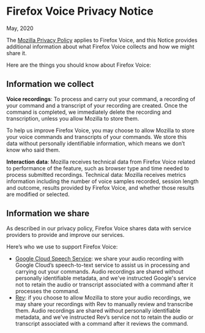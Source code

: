 # Firefox Voice Privacy Notice

May, 2020

The [Mozilla Privacy Policy](https://www.mozilla.org/en-US/privacy/) applies to Firefox Voice, and this Notice provides additional information about what Firefox Voice collects and how we might share it.

Here are the things you should know about Firefox Voice:

## Information we collect

**Voice recordings**: To process and carry out your command, a recording of your command and a transcript of your recording are created. Once the command is completed, we immediately delete the recording and transcription, unless you allow Mozilla to store them.

To help us improve Firefox Voice, you may choose to allow Mozilla to store your voice commands and transcripts of your commands. We store this data without personally identifiable information, which means we don’t know who said them.

**Interaction data**: Mozilla receives technical data from Firefox Voice related to performance of the feature, such as browser type and time needed to process submitted recordings.
Technical data: Mozilla receives metrics information including the number of voice samples recorded, session length and outcome, results provided by Firefox Voice, and whether those results are modified or selected.

## Information we share

As described in our privacy policy, Firefox Voice shares data with service providers to provide and improve our services.

Here’s who we use to support Firefox Voice:

- [Google Cloud Speech Service](https://cloud.google.com/terms/data-processing-terms): we share your audio recording with Google Cloud’s speech-to-text service to assist us in processing and carrying out your commands. Audio recordings are shared without personally identifiable metadata, and we've instructed Google's service not to retain the audio or transcript associated with a command after it processes the command.
- [Rev](https://www.rev.com/about/privacy): if you choose to allow Mozilla to store your audio recordings, we may share your recordings with Rev to manually review and transcribe them. Audio recordings are shared without personally identifiable metadata, and we've instructed Rev’s service not to retain the audio or transcript associated with a command after it reviews the command.
